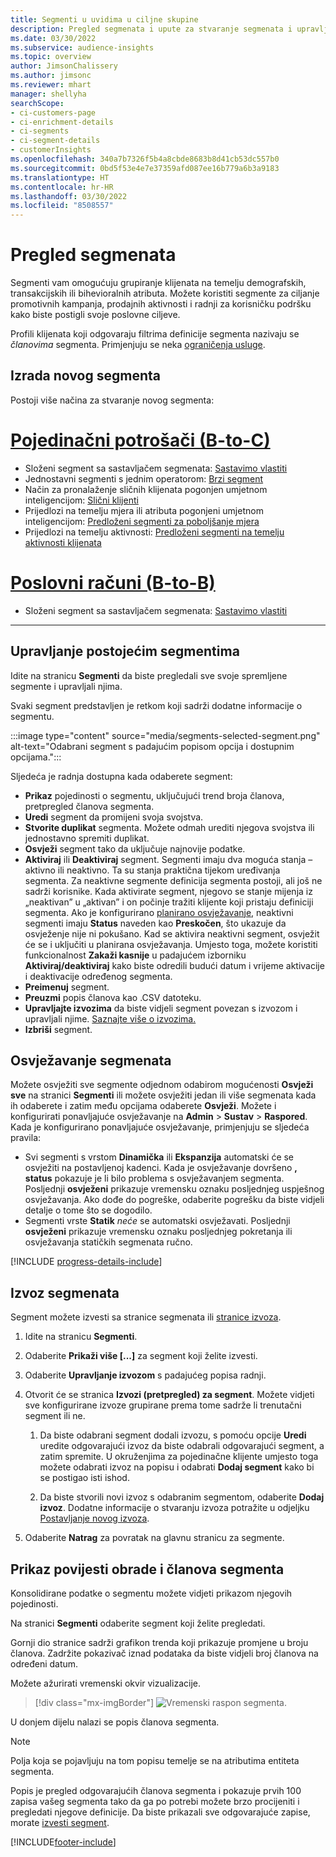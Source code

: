 ```yaml
---
title: Segmenti u uvidima u ciljne skupine
description: Pregled segmenata i upute za stvaranje segmenata i upravljanje segmentima.
ms.date: 03/30/2022
ms.subservice: audience-insights
ms.topic: overview
author: JimsonChalissery
ms.author: jimsonc
ms.reviewer: mhart
manager: shellyha
searchScope:
- ci-customers-page
- ci-enrichment-details
- ci-segments
- ci-segment-details
- customerInsights
ms.openlocfilehash: 340a7b7326f5b4a8cbde8683b8d41cb53dc557b0
ms.sourcegitcommit: 0bd5f53e4e7e37359afd087ee16b779a6b3a9183
ms.translationtype: HT
ms.contentlocale: hr-HR
ms.lasthandoff: 03/30/2022
ms.locfileid: "8508557"
---
```

# <a name="segments-overview"></a>Pregled segmenata

Segmenti vam omogućuju grupiranje klijenata na temelju demografskih, transakcijskih ili bihevioralnih atributa. Možete koristiti segmente za ciljanje promotivnih kampanja, prodajnih aktivnosti i radnji za korisničku podršku kako biste postigli svoje poslovne ciljeve.

Profili klijenata koji odgovaraju filtrima definicije segmenta nazivaju se *članovima* segmenta. Primjenjuju se neka [ograničenja usluge](/dynamics365/customer-insights/service-limits).

## <a name="create-a-new-segment"></a>Izrada novog segmenta

Postoji više načina za stvaranje novog segmenta: 

# <a name="individual-consumers-b-to-c"></a>[Pojedinačni potrošači (B-to-C)](#tab/b2c)

- Složeni segment sa sastavljačem segmenata: [Sastavimo vlastiti](segment-builder.md#create-a-new-segment) 
- Jednostavni segmenti s jednim operatorom: [Brzi segment](segment-builder.md#quick-segments) 
- Način za pronalaženje sličnih klijenata pogonjen umjetnom inteligencijom: [Slični klijenti](find-similar-customer-segments.md) 
- Prijedlozi na temelju mjera ili atributa pogonjeni umjetnom inteligencijom: [Predloženi segmenti za poboljšanje mjera](suggested-segments.md) 
- Prijedlozi na temelju aktivnosti: [Predloženi segmenti na temelju aktivnosti klijenata](suggested-segments-activity.md) 

# <a name="business-accounts-b-to-b"></a>[Poslovni računi (B-to-B)](#tab/b2b)

- Složeni segment sa sastavljačem segmenata: [Sastavimo vlastiti](segment-builder.md#create-a-new-segment)

---

## <a name="manage-existing-segments"></a>Upravljanje postojećim segmentima

Idite na stranicu **Segmenti** da biste pregledali sve svoje spremljene segmente i upravljali njima.

Svaki segment predstavljen je retkom koji sadrži dodatne informacije o segmentu.

:::image type="content" source="media/segments-selected-segment.png" alt-text="Odabrani segment s padajućim popisom opcija i dostupnim opcijama.":::

Sljedeća je radnja dostupna kada odaberete segment:

- **Prikaz** pojedinosti o segmentu, uključujući trend broja članova, pretpregled članova segmenta.
- **Uredi** segment da promijeni svoja svojstva.
- **Stvorite duplikat** segmenta. Možete odmah urediti njegova svojstva ili jednostavno spremiti duplikat.
- **Osvježi** segment tako da uključuje najnovije podatke.
- **Aktiviraj** ili **Deaktiviraj** segment. Segmenti imaju dva moguća stanja – aktivno ili neaktivno. Ta su stanja praktična tijekom uređivanja segmenta. Za neaktivne segmente definicija segmenta postoji, ali još ne sadrži korisnike. Kada aktivirate segment, njegovo se stanje mijenja iz „neaktivan” u „aktivan” i on počinje tražiti klijente koji pristaju definiciji segmenta. Ako je konfigurirano [planirano osvježavanje](system.md#schedule-tab), neaktivni segmenti imaju **Status** naveden kao **Preskočen**, što ukazuje da osvježenje nije ni pokušano. Kad se aktivira neaktivni segment, osvježit će se i uključiti u planirana osvježavanja.
  Umjesto toga, možete koristiti funkcionalnost **Zakaži kasnije** u padajućem izborniku **Aktiviraj/deaktiviraj** kako biste odredili budući datum i vrijeme aktivacije i deaktivacije određenog segmenta.
- **Preimenuj** segment.
- **Preuzmi** popis članova kao .CSV datoteku.
- **Upravljajte izvozima** da biste vidjeli segment povezan s izvozom i upravljali njime. [Saznajte više o izvozima.](export-destinations.md)
- **Izbriši** segment.

## <a name="refresh-segments"></a>Osvježavanje segmenata

Možete osvježiti sve segmente odjednom odabirom mogućenosti **Osvježi sve** na stranici **Segmenti** ili možete osvježiti jedan ili više segmenata kada ih odaberete i zatim među opcijama odaberete **Osvježi**. Možete i konfigurirati ponavljajuće osvježavanje na **Admin** > **Sustav** > **Raspored**. Kada je konfigurirano ponavljajuće osvježavanje, primjenjuju se sljedeća pravila:
- Svi segmenti s vrstom **Dinamička** ili **Ekspanzija** automatski će se osvježiti na postavljenoj kadenci. Kada je osvježavanje dovršeno **, status** pokazuje je li bilo problema s osvježavanjem segmenta. Posljednji **osvježeni** prikazuje vremensku oznaku posljednjeg uspješnog osvježavanja. Ako dođe do pogreške, odaberite pogrešku da biste vidjeli detalje o tome što se dogodilo.
- Segmenti vrste **Statik** *neće* se automatski osvježavati. Posljednji **osvježeni** prikazuje vremensku oznaku posljednjeg pokretanja ili osvježavanja statičkih segmenata ručno.

[!INCLUDE [progress-details-include](../includes/progress-details-pane.md)]

## <a name="export-segments"></a>Izvoz segmenata

Segment možete izvesti sa stranice segmenata ili [stranice izvoza](export-destinations.md). 

1. Idite na stranicu **Segmenti**.

1. Odaberite **Prikaži više [...]** za segment koji želite izvesti.

1. Odaberite **Upravljanje izvozom** s padajućeg popisa radnji.

1. Otvorit će se stranica **Izvozi (pretpregled) za segment**. Možete vidjeti sve konfigurirane izvoze grupirane prema tome sadrže li trenutačni segment ili ne.

   1. Da biste odabrani segment dodali izvozu, s pomoću opcije **Uredi** uredite odgovarajući izvoz da biste odabrali odgovarajući segment, a zatim spremite. U okruženjima za pojedinačne klijente umjesto toga možete odabrati izvoz na popisu i odabrati **Dodaj segment** kako bi se postigao isti ishod.

   1. Da biste stvorili novi izvoz s odabranim segmentom, odaberite **Dodaj izvoz**. Dodatne informacije o stvaranju izvoza potražite u odjeljku [Postavljanje novog izvoza](export-destinations.md#set-up-a-new-export).

1. Odaberite **Natrag** za povratak na glavnu stranicu za segmente.

## <a name="view-processing-history-and-segment-members"></a>Prikaz povijesti obrade i članova segmenta

Konsolidirane podatke o segmentu možete vidjeti prikazom njegovih pojedinosti.

Na stranici **Segmenti** odaberite segment koji želite pregledati.

Gornji dio stranice sadrži grafikon trenda koji prikazuje promjene u broju članova. Zadržite pokazivač iznad podataka da biste vidjeli broj članova na određeni datum.

Možete ažurirati vremenski okvir vizualizacije.

> [!div class="mx-imgBorder"]
> ![Vremenski raspon segmenta.](media/segment-time-range.png "Vremenski raspon segmenta")

U donjem dijelu nalazi se popis članova segmenta.

> [!NOTE]
> Polja koja se pojavljuju na tom popisu temelje se na atributima entiteta segmenta.
>
>Popis je pregled odgovarajućih članova segmenta i pokazuje prvih 100 zapisa vašeg segmenta tako da ga po potrebi možete brzo procijeniti i pregledati njegove definicije. Da biste prikazali sve odgovarajuće zapise, morate [izvesti segment](export-destinations.md).


[!INCLUDE[footer-include](../includes/footer-banner.md)]
